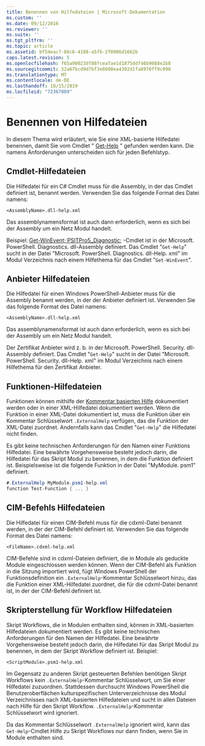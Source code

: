 ```yaml
---
title: Benennen von Hilfedateien | Microsoft-Dokumentation
ms.custom: ''
ms.date: 09/12/2016
ms.reviewer: ''
ms.suite: ''
ms.tgt_pltfrm: ''
ms.topic: article
ms.assetid: bf54eac7-88c6-4108-a5f6-2f0906d1662b
caps.latest.revision: 5
ms.openlocfilehash: f65a90023df88fceafae1d1875ddf46b9088e2b8
ms.sourcegitcommit: 52a67bcd9d7bf3e8600ea4302d1fa8970ff9c998
ms.translationtype: MT
ms.contentlocale: de-DE
ms.lasthandoff: 10/15/2019
ms.locfileid: "72367009"
---
```

# <a name="naming-help-files"></a>Benennen von Hilfedateien

In diesem Thema wird erläutert, wie Sie eine XML-basierte Hilfedatei benennen, damit Sie vom Cmdlet " [Get-Help](/powershell/module/Microsoft.PowerShell.Core/Get-Help) " gefunden werden kann. Die namens Anforderungen unterscheiden sich für jeden Befehlstyp.

## <a name="cmdlet-help-files"></a>Cmdlet-Hilfedateien

Die Hilfedatei für ein C# Cmdlet muss für die Assembly, in der das Cmdlet definiert ist, benannt werden. Verwenden Sie das folgende Format des Datei namens:

```
<AssemblyName>.dll-help.xml
```

Das assemblynamensformat ist auch dann erforderlich, wenn es sich bei der Assembly um ein Netz Modul handelt.

Beispiel: [Get-WinEvent; PSITPro5_Diagnostic;](/powershell/module/Microsoft.PowerShell.Diagnostics/Get-WinEvent) -Cmdlet ist in der Microsoft. PowerShell. Diagnostics. dll-Assembly definiert. Das Cmdlet "`Get-Help`" sucht in der Datei "Microsoft. PowerShell. Diagnostics. dll-Help. xml" im Modul Verzeichnis nach einem Hilfethema für das Cmdlet "`Get-WinEvent`".

## <a name="provider-help-files"></a>Anbieter Hilfedateien

Die Hilfedatei für einen Windows PowerShell-Anbieter muss für die Assembly benannt werden, in der der Anbieter definiert ist. Verwenden Sie das folgende Format des Datei namens:

```
<AssemblyName>.dll-help.xml
```

Das assemblynamensformat ist auch dann erforderlich, wenn es sich bei der Assembly um ein Netz Modul handelt.

Der Zertifikat Anbieter wird z. b. in der Microsoft. PowerShell. Security. dll-Assembly definiert. Das Cmdlet "`Get-Help`" sucht in der Datei "Microsoft. PowerShell. Security. dll-Help. xml" im Modul Verzeichnis nach einem Hilfethema für den Zertifikat Anbieter.

## <a name="function-help-files"></a>Funktionen-Hilfedateien

Funktionen können mithilfe der [Kommentar basierten Hilfe](/powershell/module/microsoft.powershell.core/about/about_comment_based_help) dokumentiert werden oder in einer XML-Hilfedatei dokumentiert werden. Wenn die Funktion in einer XML-Datei dokumentiert ist, muss die Funktion über ein Kommentar Schlüsselwort `.ExternalHelp` verfügen, das die Funktion der XML-Datei zuordnet. Andernfalls kann das Cmdlet "`Get-Help`" die Hilfedatei nicht finden.

Es gibt keine technischen Anforderungen für den Namen einer Funktions Hilfedatei. Eine bewährte Vorgehensweise besteht jedoch darin, die Hilfedatei für das Skript Modul zu benennen, in dem die Funktion definiert ist. Beispielsweise ist die folgende Funktion in der Datei "MyModule. psm1" definiert.

```csharp
#.ExternalHelp MyModule.psm1-help.xml
function Test-Function { ... }
```

## <a name="cim-command-help-files"></a>CIM-Befehls Hilfedateien

Die Hilfedatei für einen CIM-Befehl muss für die cdxml-Datei benannt werden, in der der CIM-Befehl definiert ist. Verwenden Sie das folgende Format des Datei namens:

```
<FileName>.cdxml-help.xml
```

CIM-Befehle sind in cdxml-Dateien definiert, die in Module als geduckte Module eingeschlossen werden können. Wenn der CIM-Befehl als Funktion in die Sitzung importiert wird, fügt Windows PowerShell der Funktionsdefinition ein `.ExternalHelp`-Kommentar Schlüsselwort hinzu, das die Funktion einer XML-Hilfedatei zuordnet, die für die cdxml-Datei benannt ist, in der der CIM-Befehl definiert ist.

## <a name="script-workflow-help-files"></a>Skripterstellung für Workflow Hilfedateien

Skript Workflows, die in Modulen enthalten sind, können in XML-basierten Hilfedateien dokumentiert werden. Es gibt keine technischen Anforderungen für den Namen der Hilfedatei. Eine bewährte Vorgehensweise besteht jedoch darin, die Hilfedatei für das Skript Modul zu benennen, in dem der Skript Workflow definiert ist. Beispiel:

```
<ScriptModule>.psm1-help.xml
```

Im Gegensatz zu anderen Skript gesteuerten Befehlen benötigen Skript Workflows kein `.ExternalHelp`-Kommentar Schlüsselwort, um Sie einer Hilfedatei zuzuordnen. Stattdessen durchsucht Windows PowerShell die Benutzeroberflächen kulturspezifischen Unterverzeichnisse des Modul Verzeichnisses nach XML-basierten Hilfedateien und sucht in allen Dateien nach Hilfe für den Skript Workflow. `.ExternalHelp`-Kommentar Schlüsselwort wird ignoriert.

Da das Kommentar Schlüsselwort `.ExternalHelp` ignoriert wird, kann das `Get-Help`-Cmdlet Hilfe zu Skript Workflows nur dann finden, wenn Sie in Module enthalten sind.